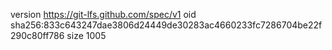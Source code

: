 version https://git-lfs.github.com/spec/v1
oid sha256:833c643247dae3806d24449de30283ac4660233fc7286704be22f290c80ff786
size 1005
